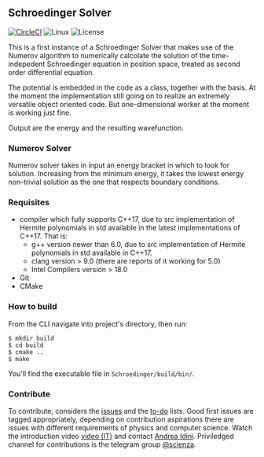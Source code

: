## Schroedinger Solver     
[![CircleCI](https://circleci.com/gh/Scienza/Schroedinger/tree/master.svg?style=shield)](https://circleci.com/gh/Scienza/Schroedinger/tree/dev-basis) 
![Linux](https://img.shields.io/badge/linux-supported-brightgreen.svg)
![License](https://img.shields.io/badge/license-LGPL%20v2.1-blue.svg)

This is a first instance of a Schroedinger Solver that makes use of the Numerov algorithm to numerically calcolate the solution of the time-indepedent Schroedinger equation in position space, treated as second order differential equation.

The potential is embedded in the code as a class, together with the basis. At the moment the implementation still going on to realize an extremely versatile object oriented code. But one-dimensional worker at the moment is working just fine.

Output are the energy and the resulting wavefunction.

### Numerov Solver
Numerov solver takes in input an energy bracket in which to look for solution. Increasing from the minimum energy, it takes the lowest energy non-trivial solution as the one that respects boundary conditions.

### Requisites
- compiler which fully supports C++17, due to src implementation of Hermite polynomials in std available in the latest implementations of C++17. That is:
  - g++ version newer than 6.0, due to src implementation of Hermite polynomials in std available in C++17.
  - clang version > 9.0 (there are reports of it working for 5.0)
  - Intel Compilers version > 18.0
- Git
- CMake

### How to build
From the CLI navigate into project's directory, then run:
```
$ mkdir build
$ cd build
$ cmake ..
$ make
```
You'll find the executable file in `Schroedinger/build/bin/`.

### Contribute
To contribute, considers the [issues](https://github.com/AndreaIdini/Schroedinger/issues) and the [to-do](https://github.com/AndreaIdini/Schroedinger/projects) lists. Good first issues are tagged appropriately, depending on contribution aspirations there are issues with different requirements of physics and computer science. 
Watch the introduction video [video \(IT\)](https://www.youtube.com/watch?v=KH8xd0TKkz4) and contact [Andrea Idini](mailto:andrea.idini@gmail.com).
Priviledged channel for contributions is the telegram group [@scienza](https://t.me/Scienza).
